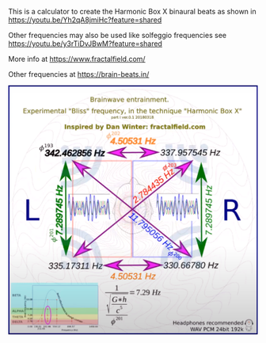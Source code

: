 This is a calculator to create the Harmonic Box X binaural beats as shown in https://youtu.be/Yh2qA8jmiHc?feature=shared

Other frequencies may also be used like solfeggio frequencies see https://youtu.be/y3rTiDvJBwM?feature=shared

More info at https://www.fractalfield.com/

Other frequencies at https://brain-beats.in/

![img](https://github.com/NQevxvEtg/harmonic-box-x/blob/main/hbx.png)
